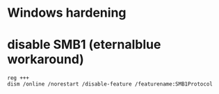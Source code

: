 # Windows hardening

# disable SMB1 (eternalblue workaround)
```
reg +++
dism /online /norestart /disable-feature /featurename:SMB1Protocol
```
